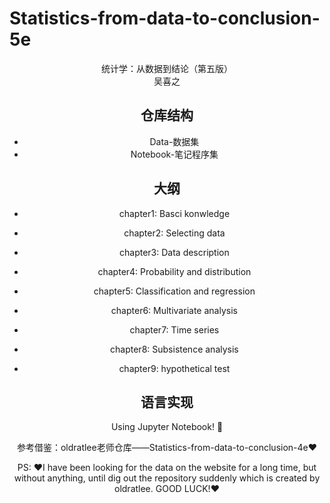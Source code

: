 # Statistics-from-data-to-conclusion-5e



<center>统计学：从数据到结论（第五版）

<center>吴喜之

## 仓库结构

- Data-数据集
- Notebook-笔记程序集

## 大纲

- chapter1: Basci konwledge

- chapter2: Selecting data

- chapter3: Data description

- chapter4: Probability and distribution

- chapter5: Classification and regression

- chapter6: Multivariate analysis

- chapter7: Time series

- chapter8: Subsistence analysis
- chapter9: hypothetical test

## 语言实现

Using  Jupyter Notebook! :orange_book:

参考借鉴：oldratlee老师仓库——Statistics-from-data-to-conclusion-4e:heart:

PS: :heart:I have been looking for the data on the website for a long time, but without anything, until dig out the repository suddenly which is created by oldratlee. GOOD LUCK!:heart:

